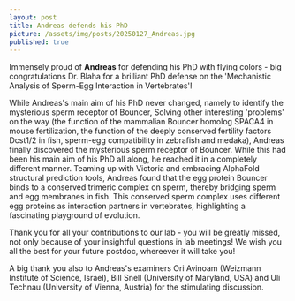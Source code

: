 ```yaml
---
layout: post
title: Andreas defends his PhD
picture: /assets/img/posts/20250127_Andreas.jpg
published: true
---
```

Immensely proud of **Andreas** for defending his PhD with flying colors - big congratulations Dr. Blaha for a brilliant PhD defense on the 'Mechanistic Analysis of Sperm-Egg Interaction in Vertebrates'! 

While Andreas's main aim of his PhD never changed, namely to identify the mysterious sperm receptor of Bouncer, 
Solving other interesting 'problems' on the way (the function of the mammalian Bouncer homolog SPACA4 in mouse fertilization, the function of the deeply conserved fertility factors Dcst1/2 in fish, sperm-egg compatibility in zebrafish and medaka), Andreas finally discovered the mysterious sperm receptor of Bouncer. While this had been his main aim of his PhD all along, he reached it in a completely different manner. 
Teaming up with Victoria and embracing AlphaFold structural prediction tools, Andreas found that the egg protein Bouncer binds to a conserved trimeric complex on sperm, thereby bridging sperm and egg membranes in fish. This conserved sperm complex uses different egg proteins as interaction partners in vertebrates, highlighting a fascinating playground of evolution. 

Thank you for all your contributions to our lab - you will be greatly missed, not only because of your insightful questions in lab meetings! 
We wish you all the best for your future postdoc, whereever it will take you!

A big thank you also to Andreas's examiners Ori Avinoam (Weizmann Institute of Science, Israel), Bill Snell (University of Maryland, USA) and Uli Technau (University of Vienna, Austria) for the stimulating discussion. 
